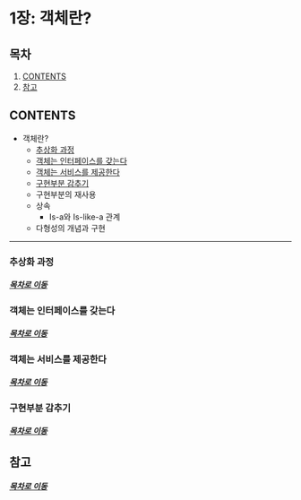1장: 객체란?
=====
## 목차
1. [CONTENTS](#CONTENTS)
2. [참고](#참고)

## CONTENTS
* 객체란?
	* [추상화 과정](#추상화-과정)
	* [객체는 인터페이스를 갖는다](#객체는-인터페이스를-갖는다)
	* [객체는 서비스를 제공한다](#객체는-서비스를-제공한다)
	* [구현부분 감추기](#구현부분-감추기)
	* 구현부분의 재사용
	* 상속
		* Is-a와 Is-like-a 관계
	* 다형성의 개념과 구현

- - -
### 추상화 과정


##### [목차로 이동](#목차)

### 객체는 인터페이스를 갖는다


##### [목차로 이동](#목차)

### 객체는 서비스를 제공한다


##### [목차로 이동](#목차)

### 구현부분 감추기


##### [목차로 이동](#목차)


## 참고


##### [목차로 이동](#목차)